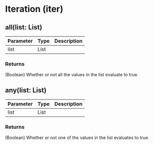 # Iteration (iter)
## all(list: List)

| Parameter | Type | Description |
| --------- | ---- | ----------- |
| list      | List |             |

### Returns

(Boolean) Whether or not all the values in the list evaluate to true.

## any(list: List)

| Parameter | Type | Description |
| --------- | ---- | ----------- |
| list      | List |             |

### Returns

(Boolean) Whether or not one of the values in the list evaluates to true.

